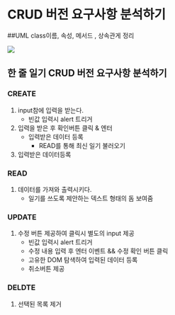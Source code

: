 # CRUD 버전 요구사항 분석하기

##UML
class이름, 속성, 메서드 , 상속관게 정리

![](https://www.gliffy.com/hs-fs/hubfs/Imported_Blog_Media/UML-Object-1.png?width=589&name=UML-Object-1.png)

## 한 줄 일기 CRUD 버전 요구사항 분석하기

### CREATE

1. input참에 입력을 받는다.
   - 빈값 입력시 alert 트리거
1. 입력을 받은 후 확인버튼 클릭 & 엔터
   - 입력받은 데이터 등록
     - READ를 통해 최신 일기 불러오기
1. 입력받은 데이터등록

### READ

1. 데이터를 가져와 출력시키다.
   - 일기를 쓰도록 제안하는 덱스트 형태의 돔 보여줌

### UPDATE

1. 수정 버튼 제공하여 클릭시 별도의 input 제공
   - 빈값 입력시 alert 트리거
   - 수정 내용 입력 후 엔터 이벤트 && 수정 확인 버튼 클릭
   - 고유한 DOM 탐색하여 입력된 데이터 등록
   - 취소버튼 제공

### DELDTE

1. 선택된 목록 제거

